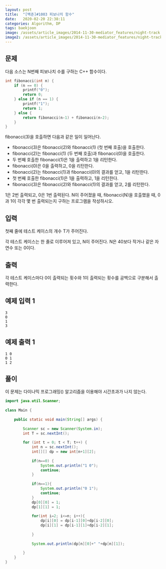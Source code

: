 ```yaml
---
layout: post
title:  "[백준]#1003 피보나치 함수"
date:   2020-02-20 22:38:11
categories: Algorithm, DP
tags: baekjoon
image: /assets/article_images/2014-11-30-mediator_features/night-track.JPG
image2: /assets/article_images/2014-11-30-mediator_features/night-track-mobile.JPG
---
```


문제
--------------------

다음 소스는 N번째 피보나치 수를 구하는 C++ 함수이다.

```c++
int fibonacci(int n) {
    if (n == 0) {
        printf("0");
        return 0;
    } else if (n == 1) {
        printf("1");
        return 1;
    } else {
        return fibonacci(n‐1) + fibonacci(n‐2);
    }
}
```

fibonacci(3)을 호출하면 다음과 같은 일이 일어난다.
  - fibonacci(3)은 fibonacci(2)와 fibonacci(1) (첫 번째 호출)을 호출한다.
  - fibonacci(2)는 fibonacci(1) (두 번째 호출)과 fibonacci(0)을 호출한다.
  - 두 번째 호출한 fibonacci(1)은 1을 출력하고 1을 리턴한다.
  - fibonacci(0)은 0을 출력하고, 0을 리턴한다.
  - fibonacci(2)는 fibonacci(1)과 fibonacci(0)의 결과를 얻고, 1을 리턴한다.
  - 첫 번째 호출한 fibonacci(1)은 1을 출력하고, 1을 리턴한다.
  - fibonacci(3)은 fibonacci(2)와 fibonacci(1)의 결과를 얻고, 2를 리턴한다.

1은 2번 출력되고, 0은 1번 출력된다. N이 주어졌을 때, fibonacci(N)을 호출했을 때, 0과 1이 각각 몇 번 출력되는지 구하는 프로그램을 작성하시오.

입력
---------------------------

첫째 줄에 테스트 케이스의 개수 T가 주어진다.

각 테스트 케이스는 한 줄로 이루어져 있고, N이 주어진다. N은 40보다 작거나 같은 자연수 또는 0이다.

출력
----------------

각 테스트 케이스마다 0이 출력되는 횟수와 1이 출력되는 횟수를 공백으로 구분해서 출력한다.

예제 입력 1 
----------------------

```
3
0
1
3
```

예제 출력 1 
------------------------

```
1 0
0 1
1 2
```

풀이
--------------------------

이 문제는 다이나믹 프로그래밍() 알고리즘을 이용해야 시간초과가 나지 않는다.

```java
import java.util.Scanner;
 
class Main {
 
    public static void main(String[] args) {
 
        Scanner sc = new Scanner(System.in);
        int T = sc.nextInt();
 
        for (int t = 0; t < T; t++) {
            int n = sc.nextInt();
            int[][] dp = new int[n+1][2];
            
            if(n==0) {
                System.out.println("1 0");
                continue;
            }
            
            if(n==1){
                System.out.println("0 1");
                continue;
            }
            dp[0][0] = 1;
            dp[1][1] = 1;
            
            for(int i=2; i<=n; i++){
                dp[i][0] = dp[i-1][0]+dp[i-2][0];
                dp[i][1] = dp[i-1][1]+dp[i-2][1];
                
            }
 
            System.out.println(dp[n][0]+" "+dp[n][1]);
 
        }
    }
}
```
